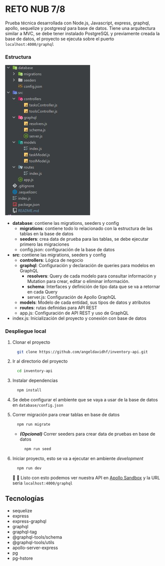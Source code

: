 
# RETO NUB 7/8

Prueba técnica desarrollada con Node.js, Javascript, express, graphql, apollo, sequelize y postgresql para base de datos.
Tiene una arquitectura similar a MVC, se debe tener instalado PostgreSQL y previamente creada la base de datos, el proyecto se ejecuta sobre el puerto `localhost:4000/graphql`

### Estructura

![App Screenshot](https://raw.githubusercontent.com/angeldavidhf/angeldavidhf/main/projects/blob/structure.jpg)

- **database**: contiene las migrations, seeders y config
    - **migrations**: contiene todo lo relacionado con la estructura de las tablas en la base de datos
    - **seeders**: crea data de prueba para las tablas, se debe ejecutar primero las migraciones
    - config.json: configuración de la base de datos
- **src**: contiene las migrations, seeders y config
    - **controllers**: Lógica de negocio
    - **graphql**: Configuración y declaración de queries para modelos en GraphQL
      - **resolvers**: Query de cada modelo para consultar información y Mutation para crear, editar o eliminar información.
      - **schema**: Interfaces y definición de tipo data que se va a retornar en cada Query
      - server.js: Configuración de Apollo GraphQL
    - **models**: Modelo de cada entidad, sus tipos de datos y atributos
    - **routes**: rutas definidas para API REST
    - app.js: Configuración de API REST y uso de GraphQL
- index.js: Inicialización del proyecto y conexión con base de datos

### Despliegue local

1. Clonar el proyecto
    ```bash
      git clone https://github.com/angeldavidhf/inventory-api.git
    ```

2. Ir al directorio del proyecto
    ```bash
      cd inventory-api
    ```

3. Instalar dependencias
    ```bash
      npm install
    ```

4. Se debe configurar el ambiente que se vaya a usar de la base de datos en `database/config.json` 

5. Correr migración para crear tablas en base de datos
    ```bash
      npm run migrate
    ```
   - **_(Opcional)_** Correr seeders para crear data de pruebas en base de datos
        ```bash
          npm run seed
        ```
6. Iniciar proyecto, esto se va a ejecutar en ambiente _development_
    ```bash
      npm run dev
    ```

   :partying_face: :clap: Listo con esto podemos ver nuestra API en [Apollo Sandbox](https://studio.apollographql.com/sandbox) y la URL seria `localhost:4000/graphql`

## Tecnologías
- sequelize
- express
- express-graphql
- graphql
- graphql-tag
- @graphql-tools/schema
- @graphql-tools/utils
- apollo-server-express
- pg
- pg-hstore

